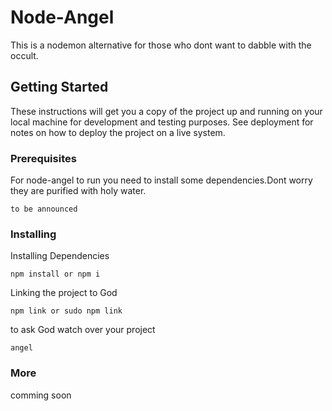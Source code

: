 # Node-Angel
This is a nodemon alternative for those who dont want to dabble with the occult.
## Getting Started
These instructions will get you a copy of the project up and running on your local machine for development and testing purposes. See deployment for notes on how to deploy the project on a live system.
### Prerequisites
For node-angel to run you need to install some dependencies.Dont worry they are purified with holy water.
```
to be announced 
```
### Installing
Installing Dependencies
```
npm install or npm i
```
Linking the project to God
```
npm link or sudo npm link 
```
to ask God watch over your project 
```
angel 
```

### More
comming soon